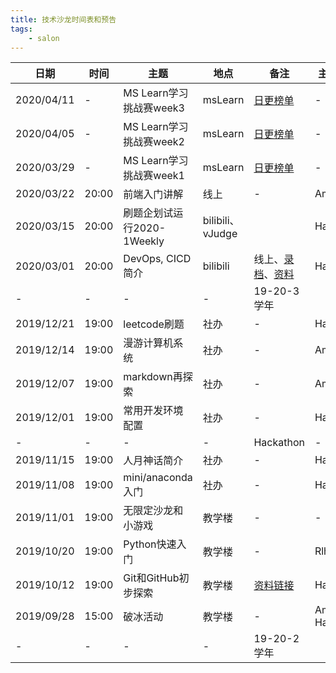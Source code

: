 ```yaml
---
title: 技术沙龙时间表和预告
tags:
    - salon
---
```

| 日期       | 时间  | 主题                   | 地点     | 备注                                                         | 主讲人      |
| ---------- | ----- | ---------------------- | -------- | ------------------------------------------------------------ | ----------- |
| 2020/04/11 | - | MS Learn学习挑战赛week3 | msLearn | [日更榜单](https://aka.ms/MSclubLearnboard) | - |
| 2020/04/05 | - | MS Learn学习挑战赛week2 | msLearn | [日更榜单](https://aka.ms/MSclubLearnboard) | - |
| 2020/03/29 | - | MS Learn学习挑战赛week1 | msLearn | [日更榜单](https://aka.ms/MSclubLearnboard) | - |
| 2020/03/22 | 20:00 | 前端入门讲解 | 线上 | - | Amy |
| 2020/03/15 | 20:00 | 刷题企划试运行2020-1Weekly | bilibili、vJudge |                                                          | Hanyuu           |
| 2020/03/01 | 20:00 | DevOps, CICD简介       | bilibili | 线上、[录档](https://www.bilibili.com/video/av92987568/)、[资料](https://hanyuulu.github.io/se/cicd) | Hanyuu      |
| -          | -     | -                      | -        | 19-20-3学年                                                  |             |
| 2019/12/21 | 19:00 | leetcode刷题           | 社办     | -                                                            | Hanyuu      |
| 2019/12/14 | 19:00 | 漫游计算机系统         | 社办     | -                                                            | Amy         |
| 2019/12/07 | 19:00 | markdown再探索         | 社办     | -                                                            | Amy         |
| 2019/12/01 | 19:00 | 常用开发环境配置       | 社办     | -                                                            | Hanyuu      |
| -          | -     | -                      | -        | Hackathon                                                    | -           |
| 2019/11/15 | 19:00 | 人月神话简介           | 社办     | -                                                            | Hanyuu      |
| 2019/11/08 | 19:00 | mini/anaconda 入门     | 社办     | -                                                            | Hanyuu      |
| 2019/11/01 | 19:00 | 无限定沙龙和小游戏     | 教学楼   | -                                                            | -           |
| 2019/10/20 | 19:00 | Python快速入门         | 教学楼   | -                                                            | Rlh         |
| 2019/10/12 | 19:00 | Git和GitHub初步探索    | 教学楼   | [资料链接](https://seumsc.github.io/git/)                    | Hanyuu      |
| 2019/09/28 | 15:00 | 破冰活动               | 教学楼   | -                                                            | Amy, Hanyuu |
| -          | -     | -                      | -        | 19-20-2学年                                                  |             |



